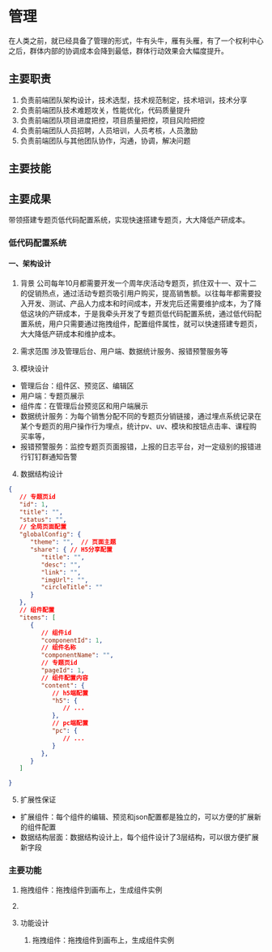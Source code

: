 # 管理
在人类之前，就已经具备了管理的形式，牛有头牛，雁有头雁，有了一个权利中心之后，群体内部的协调成本会降到最低，群体行动效果会大幅度提升。

## 主要职责
1. 负责前端团队架构设计，技术选型，技术规范制定，技术培训，技术分享
2. 负责前端团队技术难题攻关，性能优化，代码质量提升
3. 负责前端团队项目进度把控，项目质量把控，项目风险把控
4. 负责前端团队人员招聘，人员培训，人员考核，人员激励
5. 负责前端团队与其他团队协作，沟通，协调，解决问题

## 主要技能

## 主要成果
带领搭建专题页低代码配置系统，实现快速搭建专题页，大大降低产研成本。

### 低代码配置系统
#### 一、架构设计
1. 背景
公司每年10月都需要开发一个周年庆活动专题页，抓住双十一、双十二的促销热点，通过活动专题页吸引用户购买，提高销售额。以往每年都需要投入开发、测试、产品人力成本和时间成本，开发完后还需要维护成本，为了降低这块的产研成本，于是我牵头开发了专题页低代码配置系统，通过低代码配置系统，用户只需要通过拖拽组件，配置组件属性，就可以快速搭建专题页，大大降低产研成本和维护成本。

2. 需求范围
涉及管理后台、用户端、数据统计服务、报错预警服务等

3. 模块设计
- 管理后台：组件区、预览区、编辑区
- 用户端：专题页展示
- 组件库：在管理后台预览区和用户端展示
- 数据统计服务：为每个销售分配不同的专题页分销链接，通过埋点系统记录在某个专题页的用户操作行为埋点，统计pv、uv、模块和按钮点击率、课程购买率等，
- 报错预警服务：监控专题页页面报错，上报的日志平台，对一定级别的报错进行钉钉群通知告警

4. 数据结构设计
```json
{
   // 专题页id
   "id": 1,
   "title": "",
   "status": "",
   // 全局页面配置
   "globalConfig": {
      "theme": "",  // 页面主题
      "share": { // H5分享配置
         "title": "",
         "desc": "",
         "link": "",
         "imgUrl": "",
         "circleTitle": ""
      }
   },
   // 组件配置
   "items": [
      {
         // 组件id
         "componentId": 1,
         // 组件名称
         "componentName": "",
         // 专题页id
         "pageId": 1,
         // 组件配置内容
         "content": {
            // h5端配置
            "h5": {
               // ...
            },
            // pc端配置
            "pc": {
               // ...
            }
         },
      }
   ]

}
```

5. 扩展性保证
- 扩展组件：每个组件的编辑、预览和json配置都是独立的，可以方便的扩展新的组件配置
- 数据结构层面：数据结构设计上，每个组件设计了3层结构，可以很方便扩展新字段
<!-- - 扩展功能: 
- 扩展配置 -->


### 主要功能
1. 拖拽组件：拖拽组件到画布上，生成组件实例

1.
2. 功能设计
   1. 拖拽组件：拖拽组件到画布上，生成组件实例